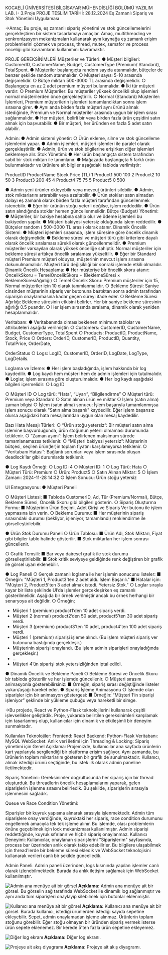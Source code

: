KOCAELİ ÜNİVERSİTESİ
BİLGİSAYAR MÜHENDİSLİĞİ BÖLÜMÜ
YAZILIM LAB. I- 3.Proje
PROJE TESLİM TARİHİ: 28.12.2024
Eş Zamanlı Sipariş ve Stok Yönetimi Uygulaması

->Amaç: Bu proje, eş zamanlı sipariş yönetimi ve stok güncellemelerini gerçekleştiren bir
sistem tasarlamayı amaçlar. Amaç, multithreading ve senkronizasyon mekanizmaları
kullanarak aynı kaynağa eş zamanlı erişim problemlerini çözmek ve process, thread, mutex,
semafor ve process önceliği gibi kavramların kullanımını kavramaktır. 

PROJE GEREKSİNİMLERİ
Müşteriler ve Türleri:
● Müşteri bilgileri: CustomerID, CustomerName, Budget, CustomerType (Premium/
Standard), TotalSpent.
● Müşteriler başlangıçta random sayıda atanmalıdır, bütçeler de benzer şekilde random
atanmalıdır.
○ Müşteri sayısı 5-10 arasında değişmelidir.
○ Bütçe miktarı 500-3000 TL arasında değişmelidir.
○ Başlangıçta en az 2 adet premium müşteri bulunmalıdır.
● İki tür müşteri vardır:
○ Premium Müşteriler: Bu müşteriler yüksek öncelikli olup işlemleri normal
müşterilerden önce gerçekleştirilir.
○ Normal (Standard) Müşteriler: İşlemleri, Premium müşterilerin işlemleri
tamamlandıktan sonra işlem sırasına girer.
● Aynı anda birden fazla müşteri aynı ürünü almak istediğinde, Premium ve Normal
müşteriler arasında uygun bir işlem sırası sağlanmalıdır.
● Her müşteri, belirli bir veya birden fazla ürün çeşidini satın almak için başvurabilir.
● Bir müşteri, her üründen en fazla 5 adet satın alabilir.


Admin:
● Admin sistemi yönetir:
○ Ürün ekleme, silme ve stok güncelleme işlemlerini yapar.
● Admin işlemleri, müşteri işlemleri ile paralel olarak gerçekleştirilir.
● Admin, ürün ve stok bilgilerine erişirken diğer işlemleri beklemeye alır.
Stok Yönetimi:
● Her ürün başlangıçta sistem tarafından sabit bir stok miktarı ile tanımlanır.
● Mağazada başlangıçta 5 farklı ürün bulunmaktadır ve ürünlere ait bilgiler aşağıdaki
tabloda verilmiştir:


ProductID ProductName Stock Price (TL)
1 Product1 500 100
2 Product2 10 50
3 Product3 200 45
4 Product4 75 75
5 Product5 0 500


● Admin yeni ürünler ekleyebilir veya mevcut ürünleri silebilir.
● Admin, stok miktarlarını artırabilir veya azaltabilir.
● Ürün stokları satın almadan dolayı eş zamanlı olarak birden fazla müşteri tarafından
güncellenmek istenebilir.
● Eğer bir ürünün stoğu yeterli değilse, işlem reddedilir.
● Ürün satın alındığında stoklar hemen güncellenmelidir.
Bütçe (Budget) Yönetimi:
● Müşteriler, bir bakiye hesabına sahip olur ve ödeme işlemleri bu bakiyeden yapılır.
● Müşteri bakiyesi yetersiz olduğunda işlem reddedilir.
● Bütçeler random ( 500-3000 TL arası) olarak atanır.
Dinamik Öncelik Sistemi:
● Müşteri işlemleri sırasında, işlem süresine göre öncelik dinamik olarak değişmelidir.
● Bekleme süresi ve müşteri türü gibi kriterlere dayalı olarak öncelik sıralaması sürekli
olarak güncellenmelidir.
● Premium müşteriler varsayılan olarak yüksek önceliğe sahiptir. Normal müşteriler için
bekleme süresi arttıkça öncelik sıralaması yükseltilir.
● Eğer bir Standard müşteri Premium müşteri olduysa, müşterinin mevcut işlem sırasına
dokunulmamalıdır. Müşteri türü değişikliği bir sonraki işlemde etkili olmalıdır.
Dinamik Öncelik Hesaplama:
● Her müşteriye bir öncelik skoru atanır:
ÖncelikSkoru = TemelÖncelikSkoru + (BeklemeSüresi × BeklemeSüresiAğırlığı)
○ Temel Öncelik Skoru: Premium müşteriler için 15, Normal müşteriler için 10
olarak tanımlanmalıdır.
○ Bekleme Süresi: Saniye cinsinden müşterinin sipariş ver butonuna bastıktan
sonra admin tarafından siparişin onaylanmasına kadar geçen süreyi ifade eder.
○ Bekleme Süresi Ağırlığı: Bekleme süresinin etkisini belirler. Her bir saniye
bekleme süresinin ağırlığı 0.5 puandır.
○ Her işlem sırasında sıralama, dinamik olarak yeniden hesaplanmalıdır.



Veritabanı:
● Veritabanında olması beklenen minimum tablolar ve attributeleri aşağıda verilmiştir:
○ Customers: CustomerID, CustomerName, Budget, CustomerType, TotalSpent
○ Products: ProductID, ProductName, Stock, Price
○ Orders: OrderID, CustomerID, ProductID, Quantity, TotalPrice, OrderDate,


OrderStatus
○ Logs: LogID, CustomerID, OrderID, LogDate, LogType, LogDetails.


Loglama ve İzleme:
● Her işlem başladığında, işlem hakkında bir log kaydedilir.
● Log kaydı hem müşteri hem de admin işlemleri için tutulmalıdır.
● Loglar, işlem sırasına göre oluşturulmalıdır.
● Her log kaydı aşağıdaki bilgileri içermelidir:
○ Log ID

○ Müşteri ID
○ Log türü: “Hata”, “Uyarı”, “Bilgilendirme”
○ Müşteri türü: Premium veya Standard
○ Satın alınan ürün ve miktar
○ İşlem (satın alma) zaman bilgisi
○ İşlem (satın alma) sonucu: İşlem başarıyla tamamlanmışsa işlem sonucu
olarak "Satın alma başarılı" kaydedilir. Eğer işlem başarısız olursa aşağıdaki
hata mesajlarından uygun olan mesaj kaydedilir.


Bazı Hata Mesajı Türleri:
○ “Ürün stoğu yetersiz”: Bir müşteri satın alma işlemine başvurduğunda, ürün
stoğunun yeterli olmaması durumunda tetiklenir.
○ “Zaman aşımı”: İşlem belirlenen maksimum sürede tamamlanamazsa
tetiklenir.
○ “Müşteri bakiyesi yetersiz”: Müşterinin bütçesi, seçilen ürün(ler)in toplam
fiyatını karşılamıyorsa tetiklenir.
○ “Veritabanı Hatası”: Bağlantı sorunları veya işlem sırasında oluşan
deadlock'lar gibi durumlarda tetiklenir.


● Log Kaydı Örneği:
○ Log ID: 4
○ Müşteri ID: 1
○ Log Türü: Hata
○ Müşteri Türü: Premium
○ Ürün: Product5
○ Satın Alınan Miktar: 5
○ İşlem Zamanı: 2024-11-28 14:32
○ İşlem Sonucu: Ürün stoğu yetersiz


UI Entegrasyonu:
● Müşteri Paneli

○ Müşteri Listesi:
■ Tabloda CustomerID, Ad, Tür (Premium/Normal), Bütçe, Bekleme
Süresi, Öncelik Skoru gibi bilgileri gösterin.
○ Sipariş Oluşturma Formu:
■ Müşterinin Ürün Seçimi, Adet Girişi ve Sipariş Ver butonu ile işlem
yapmasına izin verin.
○ Bekleme Durumu:
■ Her müşterinin sipariş sırasındaki durumu (bekliyor, işleniyor,
tamamlandı) renklendirme ile görselleştirilebilir.



● Ürün Stok Durumu Paneli
○ Ürün Tablosu:
■ Ürün Adı, Stok Miktarı, Fiyat gibi bilgiler tablo halinde gösterilir.
■ Stok miktarları her işlem sonrası güncellenir.


○ Grafik Temsili:
■ Bar veya dairesel grafik ile stok durumu görselleştirilebilir.
■ Stok kritik seviyeye geldiğinde renk değiştiren bir grafik ile görsel
uyarı eklenebilir.


● Log Paneli
○ Gerçek zamanlı loglama ile her işlemin sonucunu listeler:
■ Örneğin: "Müşteri 1, Product3'ten 2 adet aldı. İşlem Başarılı."
■ Hatalar için: "Müşteri 2, Product5'ten 3 adet almak istedi. Yetersiz
Stok."
○ Loglar sırayla kayar bir liste şeklinde UI’da işlemler gerçekleşirken eş zamanlı
gösterilmelidir. Aşağıda bir örnek verilmiştir ancak bu örnek herhangi bir
senaryoya ait değildir.
○ Örneğin;
- Müşteri 1 (premium) product1’den 10 adet sipariş verdi.
- Müşteri 2 (normal) product2’den 50 adet, product5’ten 30 adet sipariş
verdi.
- Müşteri 3 (premium) product3’ten 10 adet, product4’ten 100 adet
sipariş verdi.
- Müşteri 1 (premium) siparişi işleme alındı. (Bu işlem müşteri sipariş
ver butonuna bastığında gerçekleşir.)
- Müşterinin siparişi onaylandı. (Bu işlem admin siparişleri
onayladığında gerçekleşir.)
- …
- Müşteri 4’ün siparişi stok yetersizliğinden iptal edildi.


● Dinamik Öncelik ve Bekleme Paneli
○ Bekleme Süresi ve Öncelik Skoru bir tabloda gösterilir ve her işlemde
güncellenir.
○ Müşteri sırasını animasyonla gösterebilirsiniz:
■ Örneğin, sipariş sırası değiştiğinde listeler yukarı/aşağı hareket eder.
● Sipariş İşleme Animasyonu
○ İşlemde olan siparişler için bir animasyon göstergesi:
■ Örneğin: “Müşteri 1’in siparişi işleniyor” şeklinde bir yükleme çubuğu
veya hareketli bir simge.

->Bu projede, React ve Python-Flask teknolojilerini kullanarak çeşitli işlevsellikler geliştirdik. Proje, yukarıda belirtilen gereksinimleri karşılamak için tasarlanmış olup, kullanıcılar için dinamik ve etkileşimli bir deneyim sunmaktadır.

Kullanılan Teknolojiler:
Frontend: React
Backend: Python-Flask
Veritabanı: MySQL
WebSocket: Anlık veri iletimi için
Threading & Locking: Sipariş yönetimi için
Genel Açıklama:
Projemizde, kullanıcılar ana sayfada ürünlerin kart yapılarıyla sergilendiği bir platforma erişim sağlıyor. Aynı zamanda, bu ürünlerin toplam miktarlarını gösteren bir grafik de sunulmaktadır. Kullanıcı, almak istediği ürünü seçtiğinde, bu istek ilk olarak admin paneline iletilmektedir.

Sipariş Yönetimi:
Gereksinimler doğrultusunda her sipariş için bir thread oluşturduk. Bu threadlerin öncelik hesaplamalarını yaparak, gelen siparişlerin işlenme sırasını belirledik. Bu şekilde, siparişlerin sırasıyla işlenmesini sağladık.

Queue ve Race Condition Yönetimi:

Siparişler bir kuyruk yapısına alınarak sırasıyla işlenmektedir.
Admin tüm siparişlere onay verdiğinde, kuyruktaki her sipariş, race condition durumunu engellemek amacıyla tek tek işleme alınır. Bu işlemde, olası problemlerin önüne geçebilmek için lock mekanizması kullanılmıştır.
Admin siparişi reddettiğinde, kuyruk sıfırlanır ve hiçbir sipariş onaylanmaz.
Kullanıcı Deneyimi:
Kullanıcılar, onaylanan siparişlerini "Siparişlerim" sayfasında, process bar üzerinden anlık olarak takip edebilirler. Bu bilgilere ulaşabilmek için thread'lerde bir bekleme süresi ekledik ve WebSocket teknolojisini kullanarak verileri canlı bir şekilde güncelledik.

Admin Paneli:
Admin paneli üzerinden, logs kısmında yapılan işlemler canlı olarak izlenebilmektedir. Burada da anlık iletişim sağlamak için WebSocket kullanılmıştır.

![Admin ana menüye ait bir görsel](https://github.com/Melissportakall/Web-ThreadProject/blob/main/Ekran%20Resmi%202025-01-22%2013.23.39.png)
**Açıklama:** Admin ana menüye ait bir görsel. Bu görselin sağ tarafında WebSocket ile dinamik log sağlanmıştır ve aynı anda tüm siparişleri onaylayıp silebilmek için butonlar eklenmiştir.

![Kullanıcı ana menüye ait bir görsel](https://github.com/Melissportakall/Web-ThreadProject/blob/main/Ekran%20Resmi%202025-01-22%2013.26.10.png)
**Açıklama:** Kullanıcı ana menüye ait bir görsel. Burada kullanıcı, istediği ürünlerden istediği sayıda sepetine ekleyebilir. Sepet, admin onaylamadan işleme alınmaz. Ürünlerin toplam stoğunu görebilir. Eğer stoğu olmayan bir üründen sipariş vermek isterse ürün sepete eklenemez. Bir kerede 5'ten fazla ürün sepetine ekleyemez.

![Diğer log ekranı](https://github.com/Melissportakall/Web-ThreadProject/blob/main/Ekran%20Resmi%202025-01-22%2012.58.07.png)
**Açıklama:** Diğer log ekranı.

![Projeye ait akış diyagramı](https://github.com/Melissportakall/Web-ThreadProject/blob/main/Ekran%20Resmi%202024-12-29%2014.38.42.png)
**Açıklama:** Projeye ait akış diyagramı.
